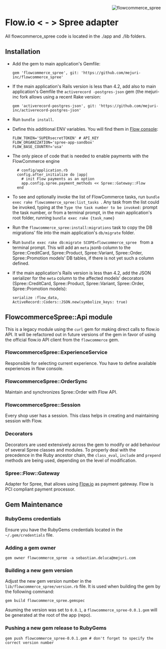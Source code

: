 <img src="https://i.imgur.com/tov8bTw.png" alt="flowcommerce_spree" style="float:right">

# Flow.io < - > Spree adapter

All flowcommerce_spree code is located in the ./app and ./lib folders.

## Installation
- Add the gem to main application's Gemfile:

    ```
    gem 'flowcommerce_spree', git: 'https://github.com/mejuri-inc/flowcommerce_spree'
    ```

- If the main application's Rails version is less than 4.2, add also  to main application's Gemfile the `activerecord
-postgres-json` gem (the mejuri-inc fork allows using a recent Rake version:

    ```
    gem 'activerecord-postgres-json', git: 'https://github.com/mejuri-inc/activerecord-postgres-json'
    ```
 

- Run `bundle install`.

- Define this additional ENV variables. You will find them in 
  [Flow console](https://console.flow.io/org_account_name/organization/integrations):

    ```
    FLOW_TOKEN='SUPERsecretTOKEN' # API_KEY
    FLOW_ORGANIZATION='spree-app-sandbox'
    FLOW_BASE_COUNTRY='usa'
    ```

- The only piece of code that is needed to enable payments with the FlowCommerce engine

    ```
      # config/application.rb
      config.after_initialize do |app|
        # init Flow payments as an option
        app.config.spree.payment_methods << Spree::Gateway::Flow
      end
    ```

- To see and optionally invoke the list of FlowCommerce tasks, run `bundle exec rake flowcommerce_spree:list_tasks
`. Any task from the list could be invoked, typing at the `Type the task number to be invoked:` prompt the task
 number, or from a terminal prompt, in the main application's root folder,  running `bundle exec rake {task_name}` 
 
- Run the `flowcommerce_spree:install:migrations` task to copy the DB migrations' file into the main application's
 `db/migrate` folder. 

- Run `bundle exec rake db:migrate SCOPE=flowcommerce_spree
` from a terminal prompt. This will add an `meta` jsonb column to the Spree::CreditCard, Spree::Product, 
  Spree::Variant, Spree::Order, Spree::Promotion models' DB tables, if there is not yet such a column defined.

- If the main application's Rails version is less than 4.2, add the JSON serializer for the `meta` column to the
 affected models' decorators (Spree::CreditCard, Spree::Product, Spree::Variant, Spree::Order, Spree::Promotion models):
  
  `serialize :flow_data, ActiveRecord::Coders::JSON.new(symbolize_keys: true)`
 

## FlowcommerceSpree::Api module

This is a legacy module using the `curl` gem for making direct calls to flow.io API. It will be refactored out in 
future versions of the gem in favor of using the official flow.io API client from the `flowcommerce` gem.

### FlowcommerceSpree::ExperienceService

Responsible for selecting current experience. You have to define available experiences in flow console.

### FlowcommerceSpree::OrderSync

Maintain and synchronizes Spree::Order with Flow API.

### FlowcommerceSpree::Session

Every shop user has a session. This class helps in creating and maintaining session with Flow.

### Decorators

Decorators are used extensively across the gem to modify or add behaviour of several Spree classes and modules. To 
properly deal with the precedence in the Ruby ancestor chain, the `class_eval`, `include` and `prepend` methods are 
being used, depending on the level of modification.

### Spree::Flow::Gateway

Adapter for Spree, that allows using [Flow.io](https://www.flow.io) as payment gateway. Flow is PCI compliant payment processor.

## Gem Maintenance

### RubyGems credentials

Ensure you have the RubyGems credentials located in the `~/.gem/credentials` file.

### Adding a gem owner

```
gem owner flowcommerce_spree -a sebastian.deluca@mejuri.com
```

### Building a new gem version

Adjust the new gem version number in the `lib/flowcommerce_spree/version.rb` file. It is used when building the gem 
by the following command:

```
gem build flowcommerce_spree.gemspec
```

Asuming the version was set to `0.0.1`, a `flowcommerce_spree-0.0.1.gem` will be generated at the root of the app 
(repo).

### Pushing a new gem release to RubyGems

```
gem push flowcommerce_spree-0.0.1.gem # don't forget to specify the correct version number
```
